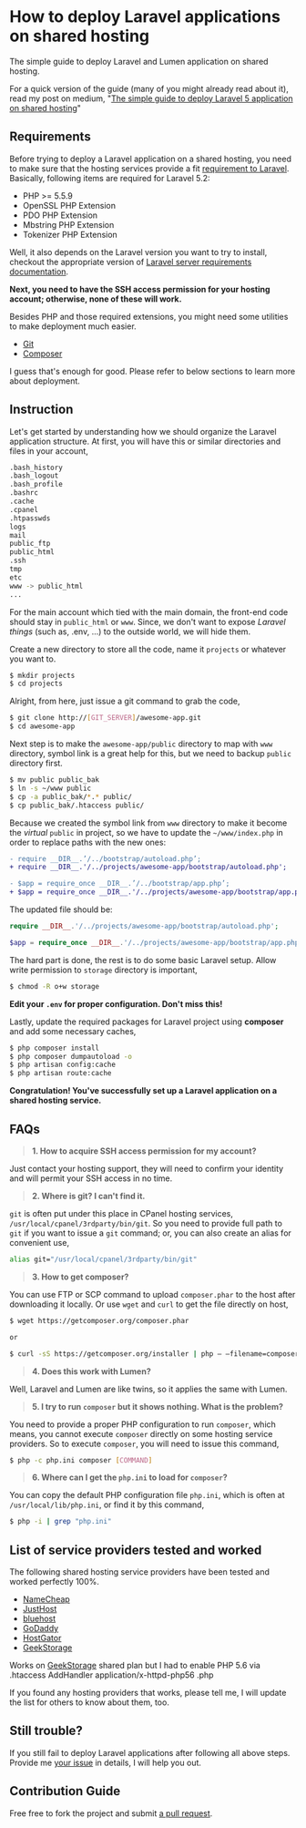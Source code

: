 # How to deploy Laravel applications on shared hosting

The simple guide to deploy Laravel and Lumen application on shared hosting.

For a quick version of the guide (many of you might already read about it), read my post on medium, "[The simple guide to deploy Laravel 5 application on shared hosting](https://medium.com/laravel-news/the-simple-guide-to-deploy-laravel-5-application-on-shared-hosting-1a8d0aee923e#.7y3pk6wrm)"

## Requirements

Before trying to deploy a Laravel application on a shared hosting, you need to make sure that the hosting services provide a fit [requirement to Laravel](https://laravel.com/docs/5.2#server-requirements). Basically, following items are required for Laravel 5.2:

* PHP >= 5.5.9
* OpenSSL PHP Extension
* PDO PHP Extension
* Mbstring PHP Extension
* Tokenizer PHP Extension

Well, it also depends on the Laravel version you want to try to install, checkout the appropriate version of [Laravel server requirements documentation](https://laravel.com/docs/master).

**Next, you need to have the SSH access permission for your hosting account; otherwise, none of these will work.**

Besides PHP and those required extensions, you might need some utilities to make deployment much easier.

* [Git](https://git-scm.com/)
* [Composer](https://getcomposer.org/)

I guess that's enough for good. Please refer to below sections to learn more about deployment.

## Instruction

Let's get started by understanding how we should organize the Laravel application structure. At first, you will have this or similar directories and files in your account,

```bash
.bash_history
.bash_logout
.bash_profile
.bashrc
.cache
.cpanel
.htpasswds
logs
mail
public_ftp
public_html
.ssh
tmp
etc
www -> public_html
...
```

For the main account which tied with the main domain, the front-end code should stay in `public_html` or `www`. Since, we don't want to expose *Laravel things* (such as, .env, ...) to the outside world, we will hide them.

Create a new directory to store all the code, name it `projects` or whatever you want to.

```bash
$ mkdir projects
$ cd projects
```

Alright, from here, just issue a git command to grab the code,

```bash
$ git clone http://[GIT_SERVER]/awesome-app.git
$ cd awesome-app
```

Next step is to make the `awesome-app/public` directory to map with `www` directory, symbol link is a great help for this, but we need to backup `public` directory first.

```bash
$ mv public public_bak
$ ln -s ~/www public
$ cp -a public_bak/*.* public/
$ cp public_bak/.htaccess public/
```

Because we created the symbol link from `www` directory to make it become the *virtual* `public` in project, so we have to update the `~/www/index.php` in order to replace paths with the new ones:

```diff
- require __DIR__.’/../bootstrap/autoload.php’;
+ require __DIR__.'/../projects/awesome-app/bootstrap/autoload.php';

- $app = require_once __DIR__.’/../bootstrap/app.php’;
+ $app = require_once __DIR__.'/../projects/awesome-app/bootstrap/app.php';
```

The updated file should be:

```php
require __DIR__.'/../projects/awesome-app/bootstrap/autoload.php';

$app = require_once __DIR__.'/../projects/awesome-app/bootstrap/app.php';
```








The hard part is done, the rest is to do some basic Laravel setup. Allow write permission to `storage` directory is important,

```bash
$ chmod -R o+w storage
```

**Edit your `.env` for proper configuration. Don't miss this!**

Lastly, update the required packages for Laravel project using **composer** and add some necessary caches,

```bash
$ php composer install
$ php composer dumpautoload -o
$ php artisan config:cache
$ php artisan route:cache
```

**Congratulation! You've successfully set up a Laravel application on a shared hosting service.**

## FAQs

> **1. How to acquire SSH access permission for my account?**

Just contact your hosting support, they will need to confirm your identity and will permit your SSH access in no time.

> **2. Where is git? I can't find it.**

`git` is often put under this place in CPanel hosting services, `/usr/local/cpanel/3rdparty/bin/git`. So you need to provide full path to `git` if you want to issue a `git` command; or, you can also create an alias for convenient use,

```bash
alias git="/usr/local/cpanel/3rdparty/bin/git"
```

> **3. How to get composer?**

You can use FTP or SCP command to upload `composer.phar` to the host after downloading it locally. Or use `wget` and `curl` to get the file directly on host,

```bash
$ wget https://getcomposer.org/composer.phar

or

$ curl -sS https://getcomposer.org/installer | php — –filename=composer
```

> **4. Does this work with Lumen?**

Well, Laravel and Lumen are like twins, so it applies the same with Lumen.

> **5. I try to run `composer` but it shows nothing. What is the problem?**

You need to provide a proper PHP configuration to run `composer`, which means, you cannot execute `composer` directly on some hosting service providers. So to execute `composer`, you will need to issue this command,

```bash
$ php -c php.ini composer [COMMAND]
```

> **6. Where can I get the `php.ini` to load for `composer`?**

You can copy the default PHP configuration file `php.ini`, which is often at `/usr/local/lib/php.ini`, or find it by this command,

```bash
$ php -i | grep "php.ini"
```

## List of service providers tested and worked

The following shared hosting service providers have been tested and worked perfectly 100%.

* [NameCheap](https://www.namecheap.com/)
* [JustHost](https://www.justhost.com/)
* [bluehost](https://www.bluehost.com/)
* [GoDaddy](https://godaddy.com/)
* [HostGator](http://www.hostgator.com/)
* [GeekStorage](https://www.geekstorage.com/)

Works on [GeekStorage](https://www.geekstorage.com/) shared plan but I had to enable PHP 5.6 via .htaccess
AddHandler application/x-httpd-php56 .php

If you found any hosting providers that works, please tell me, I will update the list for others to know about them, too.

## Still trouble?

If you still fail to deploy Laravel applications after following all above steps. Provide me [your issue](https://github.com/petehouston/laravel-deploy-on-shared-hosting/issues) in details, I will help you out.

## Contribution Guide

Free free to fork the project and submit [a pull request](https://github.com/petehouston/laravel-deploy-on-shared-hosting/pulls).
